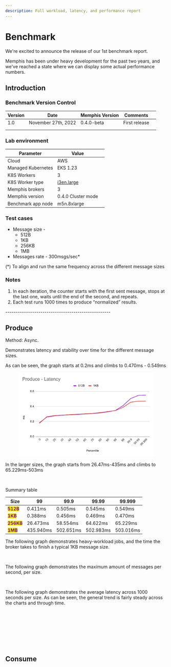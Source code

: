```yaml
---
description: Full workload, latency, and performance report
---
```


# Benchmark

We're excited to announce the release of our 1st benchmark report.&#x20;

Memphis has been under heavy development for the past two years, and we've reached a state where we can display some actual performance numbers.&#x20;

## Introduction

### Benchmark Version Control

<table><thead><tr><th>Version</th><th>Date</th><th>Memphis Version</th><th>Comments</th><th data-hidden></th></tr></thead><tbody><tr><td>1.0</td><td>November 27th, 2022</td><td>0.4.0-beta</td><td>First release</td><td></td></tr><tr><td></td><td></td><td></td><td></td><td></td></tr><tr><td></td><td></td><td></td><td></td><td></td></tr></tbody></table>

### Lab environment

<table><thead><tr><th>Parameter</th><th>Value</th><th data-hidden></th></tr></thead><tbody><tr><td>Cloud</td><td>AWS</td><td></td></tr><tr><td>Managed Kubernetes</td><td>EKS 1.23</td><td></td></tr><tr><td>K8S Workers</td><td>3</td><td></td></tr><tr><td>K8S Worker type</td><td><a href="https://aws.amazon.com/ec2/instance-types/">i3en.large</a></td><td></td></tr><tr><td>Memphis brokers</td><td>3</td><td></td></tr><tr><td>Memphis version</td><td>0.4.0 Cluster mode</td><td></td></tr><tr><td>Benchmark app node</td><td>m5n.8xlarge</td><td></td></tr></tbody></table>

### Test cases

* Message size -
  * 512B
  * 1KB
  * 256KB
  * 1MB
* Messages rate - 300msgs/sec\*

(\*) To align and run the same frequency across the different message sizes

### Notes

1. In each iteration, the counter starts with the first sent message, stops at the last one, waits until the end of the second, and repeats.
2. Each test runs 1000 times to produce “normalized” results.

\---------------------------------------------------

## Produce

Method: Async.

Demonstrates latency and stability over time for the different message sizes.

As can be seen, the graph starts at 0.2ms and climbs to 0.470ms - 0.549ms

<figure><img src="../.gitbook/assets/1.png" alt=""><figcaption></figcaption></figure>

In the larger sizes, the graph starts from 26.47ms-435ms and climbs to 65.229ms-503ms

<figure><img src="https://lh5.googleusercontent.com/qYebZ51rxeKnPoriPCJkQ1lf-U5J-1boqNk8bV49SuNitzL2vNB49tHCevtWOz0yxB__tumnE_sNaMq7f528YsnKmn52P1UpXV3v2ZabfykA2DShkiuwnRtDYkmiCW0KqaEipz_IOOpNizW-PqEaC4F4Ui2xJXUd2DnVchkstaB9k-oB2dBpjUlAf10KRw" alt=""><figcaption></figcaption></figure>

Summary table

| Size                                         | 99        | 99.9      | 99.99     | 99.999    |
| -------------------------------------------- | --------- | --------- | --------- | --------- |
| <mark style="color:purple;">**512B**</mark>  | 0.411ms   | 0.505ms   | 0.545ms   | 0.549ms   |
| <mark style="color:purple;">**1KB**</mark>   | 0.388ms   | 0.456ms   | 0.469ms   | 0.470ms   |
| <mark style="color:purple;">**256KB**</mark> | 26.473ms  | 58.554ms  | 64.622ms  | 65.229ms  |
| <mark style="color:purple;">**1MB**</mark>   | 435.940ms | 502.651ms | 502.983ms | 503.016ms |

The following graph demonstrates heavy-workload jobs, and the time the broker takes to finish a typical 1KB message size.

<figure><img src="https://lh4.googleusercontent.com/JR3E-N-GhD8vqmfpsWXc3BhJUKeU2bwwDrDYu-D_A2EM2dfWG_W3BugbxHDUjID60axdvAt30cfm6immlZbdOvh-V1Cj5n3P31p_dZV8D5NxpUPrpt4CbVcwq2wbWh58oriaFZGDo92GoEwWjfZGaZ7DQDmBQb6A6PGwVWVYlCpqNfcM2YqdaCzJkBjS9A" alt=""><figcaption></figcaption></figure>

The following graph demonstrates the maximum amount of messages per second, per size.

<figure><img src="https://lh5.googleusercontent.com/klva3hM0BCjJt1KJasKIN78WlB22OJOP3BQFqvwY8RwCZj3HlERhYC6VW3o5sDZTQeWgAeLxdlYlYhEOzw-jIsB1IN0pkm9h0j2gCxrU08P90RdIMa7ZaozoLyq4jRpQwFF9nXyXNZyYMKpPPkNAGidHPGbWkrcYppYAHvzeW3ElUkWSevvX9WvKouybSg" alt=""><figcaption></figcaption></figure>

The following graph demonstrates the average latency across 1000 seconds per size. As can be seen, the general trend is fairly steady across the charts and through time.

<figure><img src="https://lh5.googleusercontent.com/vdYsTRbkiBr7bHQUCR2nEDvY_BlvW7WkGCrgI7VtPfp22TjjQpjwsJiwr9awCHbMLY_gXJ7F_B1szq7WtZcbBvJemBXwWC7EVq9n9Hl3PDqXjyoC3ykCXwC1bqOPqCK0jlz_sQEzXZ-TLi7oDym8aHlPRU_Fp1q0ERvV5ZJBs7BnlFjwTTAs0kbH4fuL8Q" alt=""><figcaption></figcaption></figure>

<figure><img src="https://lh6.googleusercontent.com/_r3lQgvhLo_ij9_HtWPyAIKOk531vm9dF8hiwZe1aGsG-rWX9uIANIdFxLMvq_K4Lhdph_cCHnL1LR9u1ST8zoFwDWws0q4UcYhjcCLe9WA1jK3Fs064P3TfTwNl8NKMkfBh2aF4sdGRWrWLk95aycseNnlOCyaZiExUYg8IE50LZCz4ipXYHoNw5K_BhA" alt=""><figcaption></figcaption></figure>

<figure><img src="https://lh3.googleusercontent.com/8vjaKSy68iGYaOOhKf5JvDpdxai316awkZ3tdiybnGJBcK82-EkoaleP8eOhj1IZOc8jGQVY4TQHP6G_zCe_fjTNJbmf3LD1bDexdiltNE5xnOGcyB2-yj6YUTfISiHslb-D7QY6MWwmbeVxsVM6rhZzXU_RkWTgAXSwl8ZzfBdqHTUymE2G-LT2QXTJ_g" alt=""><figcaption></figcaption></figure>

<figure><img src="https://lh4.googleusercontent.com/etazDswFwwpJjJc-qeqVLV2_SFPc6dTqE7DT6VwdSOD66N2UnUJud9wbLkOj-2YF6vuSLIY_P9pkrEGZk-d_C_MGf8McCFQDc3Ig1B0oOX3QJ9YBsk80zXyF8nCI_r0D-8DPSRYPYfh5naeh7K-zva_9IUEVBj8JMox2u1hzbhGH2Ru9YVmiuxK2MOoFxA" alt=""><figcaption></figcaption></figure>

## Consume

